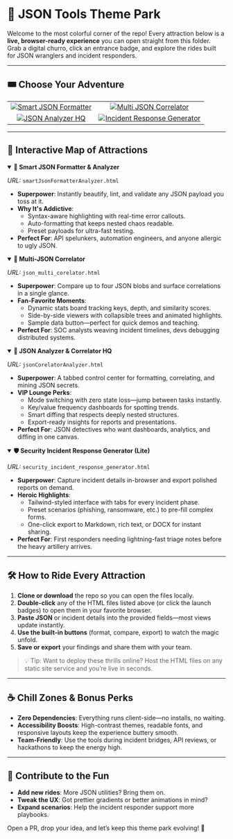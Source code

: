 # 🎢 JSON Tools Theme Park

Welcome to the most colorful corner of the repo! Every attraction below is a **live, browser-ready experience** you can open straight from this folder. Grab a digital churro, click an entrance badge, and explore the rides built for JSON wranglers and incident responders.

---

## 🎟️ Choose Your Adventure

<div align="center">
  <table>
    <tr>
      <td align="center">
        <a href="./smartJsonFormatterAnalyzer.html">
          <img src="https://img.shields.io/badge/Launch-Smart%20Formatter-8A2BE2?style=for-the-badge" alt="Smart JSON Formatter" />
        </a>
      </td>
      <td align="center">
        <a href="./json_multi_corelator.html">
          <img src="https://img.shields.io/badge/Launch-Multi%20Correlator-FF8C00?style=for-the-badge" alt="Multi JSON Correlator" />
        </a>
      </td>
    </tr>
    <tr>
      <td align="center">
        <a href="./jsonCorelatorAnalyzer.html">
          <img src="https://img.shields.io/badge/Launch-Analyzer%20HQ-1E90FF?style=for-the-badge" alt="JSON Analyzer HQ" />
        </a>
      </td>
      <td align="center">
        <a href="./security_incident_response_generator.html">
          <img src="https://img.shields.io/badge/Launch-Incident%20Responder-32CD32?style=for-the-badge" alt="Incident Response Generator" />
        </a>
      </td>
    </tr>
  </table>
</div>

---

## 🧭 Interactive Map of Attractions

<details open>
  <summary><strong>🔮 Smart JSON Formatter & Analyzer</strong></summary>
  <div>
    <p><em>URL:</em> <code>smartJsonFormatterAnalyzer.html</code></p>
    <ul>
      <li><strong>Superpower</strong>: Instantly beautify, lint, and validate any JSON payload you toss at it.</li>
      <li><strong>Why It's Addictive</strong>:
        <ul>
          <li>Syntax-aware highlighting with real-time error callouts.</li>
          <li>Auto-formatting that keeps nested chaos readable.</li>
          <li>Preset payloads for ultra-fast testing.</li>
        </ul>
      </li>
      <li><strong>Perfect For</strong>: API spelunkers, automation engineers, and anyone allergic to ugly JSON.</li>
    </ul>
  </div>
</details>

<details open>
  <summary><strong>🔗 Multi-JSON Correlator</strong></summary>
  <div>
    <p><em>URL:</em> <code>json_multi_corelator.html</code></p>
    <ul>
      <li><strong>Superpower</strong>: Compare up to four JSON blobs and surface correlations in a single glance.</li>
      <li><strong>Fan-Favorite Moments</strong>:
        <ul>
          <li>Dynamic stats board tracking keys, depth, and similarity scores.</li>
          <li>Side-by-side viewers with collapsible trees and animated highlights.</li>
          <li>Sample data button—perfect for quick demos and teaching.</li>
        </ul>
      </li>
      <li><strong>Perfect For</strong>: SOC analysts weaving incident timelines, devs debugging distributed systems.</li>
    </ul>
  </div>
</details>

<details open>
  <summary><strong>🧠 JSON Analyzer & Correlator HQ</strong></summary>
  <div>
    <p><em>URL:</em> <code>jsonCorelatorAnalyzer.html</code></p>
    <ul>
      <li><strong>Superpower</strong>: A tabbed control center for formatting, correlating, and mining JSON secrets.</li>
      <li><strong>VIP Lounge Perks</strong>:
        <ul>
          <li>Mode switching with zero state loss—jump between tasks instantly.</li>
          <li>Key/value frequency dashboards for spotting trends.</li>
          <li>Smart diffing that respects deeply nested structures.</li>
          <li>Export-ready insights for reports and presentations.</li>
        </ul>
      </li>
      <li><strong>Perfect For</strong>: JSON detectives who want dashboards, analytics, and diffing in one canvas.</li>
    </ul>
  </div>
</details>

<details open>
  <summary><strong>🛡️ Security Incident Response Generator (Lite)</strong></summary>
  <div>
    <p><em>URL:</em> <code>security_incident_response_generator.html</code></p>
    <ul>
      <li><strong>Superpower</strong>: Capture incident details in-browser and export polished reports on demand.</li>
      <li><strong>Heroic Highlights</strong>:
        <ul>
          <li>Tailwind-styled interface with tabs for every incident phase.</li>
          <li>Preset scenarios (phishing, ransomware, etc.) to pre-fill complex forms.</li>
          <li>One-click export to Markdown, rich text, or DOCX for instant sharing.</li>
        </ul>
      </li>
      <li><strong>Perfect For</strong>: First responders needing lightning-fast triage notes before the heavy artillery arrives.</li>
    </ul>
  </div>
</details>

---

## 🛠️ How to Ride Every Attraction

1. **Clone or download** the repo so you can open the files locally.
2. **Double-click** any of the HTML files listed above (or click the launch badges) to open them in your favorite browser.
3. **Paste JSON** or incident details into the provided fields—most views update instantly.
4. **Use the built-in buttons** (format, compare, export) to watch the magic unfold.
5. **Save or export** your findings and share them with your team.

> 💡 Tip: Want to deploy these thrills online? Host the HTML files on any static site service and you’re live in seconds.

---

## ☕ Chill Zones & Bonus Perks

- **Zero Dependencies**: Everything runs client-side—no installs, no waiting.
- **Accessibility Boosts**: High-contrast themes, readable fonts, and responsive layouts keep the experience buttery smooth.
- **Team-Friendly**: Use the tools during incident bridges, API reviews, or hackathons to keep the energy high.

---

## 🤝 Contribute to the Fun

- **Add new rides**: More JSON utilities? Bring them on.
- **Tweak the UX**: Got prettier gradients or better animations in mind?
- **Expand scenarios**: Help the incident responder support more playbooks.

Open a PR, drop your idea, and let’s keep this theme park evolving! 🎠